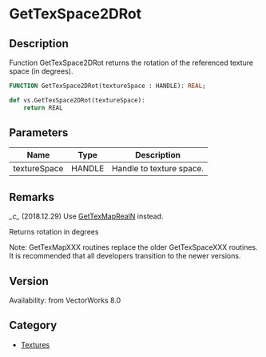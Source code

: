 # GetTexSpace2DRot

## Description
Function GetTexSpace2DRot returns the rotation of the referenced texture space (in degrees).

```pascal
FUNCTION GetTexSpace2DRot(textureSpace : HANDLE): REAL;
```

```python
def vs.GetTexSpace2DRot(textureSpace):
    return REAL
```

## Parameters
|Name|Type|Description|
|---|---|---|
|textureSpace|HANDLE|Handle to texture space.|

## Remarks
*\_c\_* (2018.12.29) Use [GetTexMapRealN](GetTexMapRealN.md) instead.


Returns rotation in degrees

Note: GetTexMapXXX routines replace the older GetTexSpaceXXX routines.  It is recommended that all developers transition to the newer versions.

## Version
Availability: from VectorWorks 8.0

## Category
* [Textures](../Categories/Textures.md)
